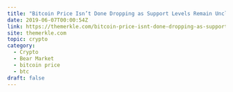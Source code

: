 ```yaml
---
title: "Bitcoin Price Isn’t Done Dropping as Support Levels Remain Unclear"
date: 2019-06-07T00:00:54Z
link: https://themerkle.com/bitcoin-price-isnt-done-dropping-as-support-levels-remain-unclear/?utm_medium=RSS&utm_source=hune
site: themerkle.com
topic: crypto
category:
  - Crypto
  - Bear Market
  - bitcoin price
  - btc
draft: false
---
```

